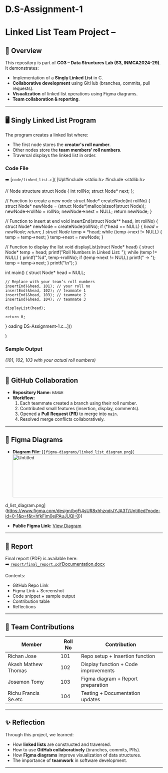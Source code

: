 # D.S-Assignment-1
# Linked List Team Project – <TeamName>

## 📌 Overview
This repository is part of **CO3 – Data Structures Lab (S3, INMCA2024-29)**.  
It demonstrates:
- Implementation of a **Singly Linked List** in C.
- **Collaborative development** using GitHub (branches, commits, pull requests).
- **Visualization** of linked list operations using Figma diagrams.
- **Team collaboration & reporting**.

---

## 🖥️ Singly Linked List Program
The program creates a linked list where:
- The first node stores the **creator's roll number**.
- Other nodes store the **team members’ roll numbers**.
- Traversal displays the linked list in order.

### Code File
➡️ [`code/linked_list.c`]( [Upl#include <stdio.h>
#include <stdlib.h>

// Node structure
struct Node {
    int rollNo;
    struct Node* next;
};

// Function to create a new node
struct Node* createNode(int rollNo) {
    struct Node* newNode = (struct Node*)malloc(sizeof(struct Node));
    newNode->rollNo = rollNo;
    newNode->next = NULL;
    return newNode;
}

// Function to insert at end
void insertEnd(struct Node** head, int rollNo) {
    struct Node* newNode = createNode(rollNo);
    if (*head == NULL) {
        *head = newNode;
        return;
    }
    struct Node* temp = *head;
    while (temp->next != NULL) {
        temp = temp->next;
    }
    temp->next = newNode;
}

// Function to display the list
void displayList(struct Node* head) {
    struct Node* temp = head;
    printf("Roll Numbers in Linked List: ");
    while (temp != NULL) {
        printf("%d", temp->rollNo);
        if (temp->next != NULL) printf(" → ");
        temp = temp->next;
    }
    printf("\n");
}

int main() {
    struct Node* head = NULL;

    // Replace with your team’s roll numbers
    insertEnd(&head, 101); // your roll no
    insertEnd(&head, 102); // teammate 1
    insertEnd(&head, 103); // teammate 2
    insertEnd(&head, 104); // teammate 3

    displayList(head);

    return 0;
}
oading DS-Assignment-1.c…]()

)

### Sample Output



*(101, 102, 103 with your actual roll numbers)*

---

## 🔀 GitHub Collaboration
- **Repository Name:** `HAHAH`
- **Workflow:**
  1. Each teammate created a branch using their roll number.
  2. Contributed small features (insertion, display, comments).
  3. Opened a **Pull Request (PR)** to merge into `main`.
  4. Resolved merge conflicts collaboratively.

---

## 🎨 Figma Diagrams
- **Diagram File:** [`[figma-diagrams/linked_list_diagram.png`]( <img width="1405" height="137" alt="Untitled" src="https://github.com/user-attachments/assets/aaaeb4e5-ba2c-46db-97f9-48ed517e5bc6" />

d_list_diagram.png](https://www.figma.com/design/bgFi4sUR8xhhzqdrJYJA3T/Untitled?node-id=0-1&p=f&t=hfkFim0ejPAuJUQI-0))  
- **Public Figma Link:** [View Diagram]([[https://www.figma.com/file/xxxxx/linked-list-diagram](https://www.figma.com/design/bgFi4sUR8xhhzqdrJYJA3T/Untitled?node-id=0-1&t=hfkFim0ejPAuJUQI-1)](https://www.figma.com/community/file/1547522998378907705/node-structure))

---

## 📑 Report
Final report (PDF) is available here:  
➡️ [`report/final_report.pdf`]()[Documentation.docx](https://github.com/user-attachments/files/22250886/Documentation.docx)


Contents:
- GitHub Repo Link
- Figma Link + Screenshot
- Code snippet + sample output
- Contribution table
- Reflections

---

## 👥 Team Contributions
| Member              | Roll No | Contribution                          |
|---------------------|---------|---------------------------------------|
| Richan Jose         |   101   | Repo setup + Insertion function       |
| Akash Mathew Thomas |   102   | Display function + Code improvements  |
| Josemon Tomy        |   103   | Figma diagram + Report preparation    |
| Richu Francis Se.etc|   104   | Testing + Documentation updates       |


---



## ✨ Reflection
Through this project, we learned:
- How **linked lists** are constructed and traversed.
- How to use **GitHub collaboratively** (branches, commits, PRs).
- How **Figma diagrams** improve visualization of data structures.
- The importance of **teamwork** in software development.

---

